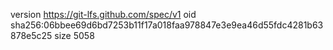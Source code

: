 version https://git-lfs.github.com/spec/v1
oid sha256:06bbee69d6bd7253b11f17a018faa978847e3e9ea46d55fdc4281b63878e5c25
size 5058
